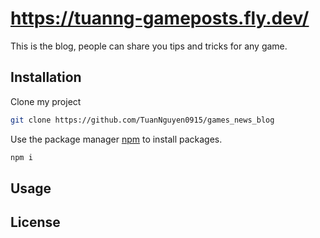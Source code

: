 # https://tuanng-gameposts.fly.dev/

This is the blog, people can share you tips and tricks for any game.

## Installation

Clone my project

```bash
git clone https://github.com/TuanNguyen0915/games_news_blog
```

Use the package manager [npm](https://www.npmjs.com/) to install packages.

```bash
npm i
```

## Usage

## License

